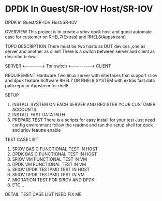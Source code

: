 # DPDK In Guest/SR-IOV Host/SR-IOV

DPDK In Guest/SR-IOV Host/SR-IOV

OVERVIEW
This project is to create a sriov dpdk host and guest automate case for customer on RHEL7(Extras) and RHEL8(Appstream)

TOPO DESCRIPTION
There must be two hosts as DUT devices ,one as server and another as client
There is a switch between server and client as describe below

SERVER <------> Tor switch <--------> CLIENT

REQUIREMENT
Hardware
Two linux server with interfaces that support sriov and dpdk feature
Software
RHEL7 OR RHEL8 SYSTEM with extras fast data path repo or Appstrem for rhel8

SETUP 
1. INSTALL SYSTEM ON EACH SERVER AND REGISTER YOUR CUSTOMER ACCOUNTS
2. INSTALL FAST DATA PATH 
3. PREPARE TEST 
There is a scripts for easy install for your test 
Just need config environment follow the readme and run the setup shell for dpdk and sriov feautre enable

TEST CASE LIST 
1. SRIOV BASIC FUNCTIONAL TEST IN HOST
2. DPDK BASIC FUNCTIONAL TEST IN HOST
3. SRIOV VM FUNCTIONAL TEST IN VM 
4. DPDK VM FUNCTIONAL TEST IN VM 
5. SRIOV DPDK TESTPMD TEST IN HOST
6. SRIOV DPDK TESTPMD TEST IN VM 
7. MIGRATION TEST FOR SRIOV AND DPDK 
8. ETC ..

DETAIL TEST CASE LIST 
NEED FIX ME 